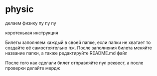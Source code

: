 # physic
делаем физику пу пу пу

коротенькая инструкция  

Билеты заполняем каждый в своей папке, если папки не хватает то создайте её самостоятельно пж. После заполнения билета меняйте название папки, а также редактируйте README.md файл

После того как сделали билет отправляйте пул реквест, а после проверки делайте мердж

